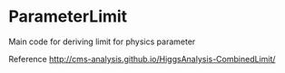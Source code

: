 # ParameterLimit
Main code for deriving limit for physics parameter

Reference
http://cms-analysis.github.io/HiggsAnalysis-CombinedLimit/


